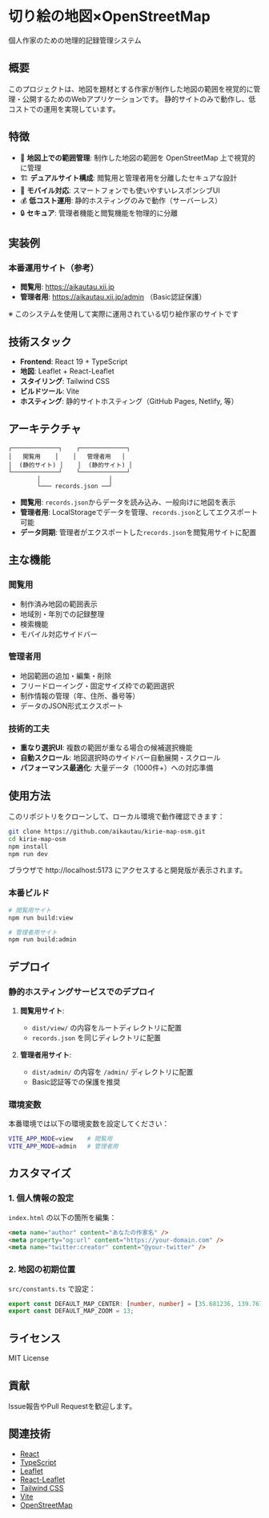 # 切り絵の地図×OpenStreetMap

個人作家のための地理的記録管理システム

## 概要

このプロジェクトは、地図を題材とする作家が制作した地図の範囲を視覚的に管理・公開するためのWebアプリケーションです。
静的サイトのみで動作し、低コストでの運用を実現しています。

## 特徴

- 📍 **地図上での範囲管理**: 制作した地図の範囲を OpenStreetMap 上で視覚的に管理
- 🏗️ **デュアルサイト構成**: 閲覧用と管理者用を分離したセキュアな設計
- 📱 **モバイル対応**: スマートフォンでも使いやすいレスポンシブUI
- 💰 **低コスト運用**: 静的ホスティングのみで動作（サーバーレス）
- 🔒 **セキュア**: 管理者機能と閲覧機能を物理的に分離

## 実装例

### 本番運用サイト（参考）
- **閲覧用**: https://aikautau.xii.jp
- **管理者用**: https://aikautau.xii.jp/admin （Basic認証保護）

※ このシステムを使用して実際に運用されている切り絵作家のサイトです

## 技術スタック

- **Frontend**: React 19 + TypeScript
- **地図**: Leaflet + React-Leaflet
- **スタイリング**: Tailwind CSS
- **ビルドツール**: Vite
- **ホスティング**: 静的サイトホスティング（GitHub Pages, Netlify, 等）

## アーキテクチャ

```
┌─────────────┐    ┌─────────────┐
│   閲覧用    │    │   管理者用   │
│  (静的サイト) │    │  (静的サイト) │
└─────────────┘    └─────────────┘
        │                   │
        └─── records.json ──┘
```

- **閲覧用**: `records.json`からデータを読み込み、一般向けに地図を表示
- **管理者用**: LocalStorageでデータを管理、`records.json`としてエクスポート可能
- **データ同期**: 管理者がエクスポートした`records.json`を閲覧用サイトに配置

## 主な機能

### 閲覧用
- 制作済み地図の範囲表示
- 地域別・年別での記録整理
- 検索機能
- モバイル対応サイドバー

### 管理者用
- 地図範囲の追加・編集・削除
- フリードローイング・固定サイズ枠での範囲選択
- 制作情報の管理（年、住所、番号等）
- データのJSON形式エクスポート

### 技術的工夫
- **重なり選択UI**: 複数の範囲が重なる場合の候補選択機能
- **自動スクロール**: 地図選択時のサイドバー自動展開・スクロール
- **パフォーマンス最適化**: 大量データ（1000件+）への対応準備

## 使用方法

このリポジトリをクローンして、ローカル環境で動作確認できます：

```bash
git clone https://github.com/aikautau/kirie-map-osm.git
cd kirie-map-osm
npm install
npm run dev
```

ブラウザで http://localhost:5173 にアクセスすると開発版が表示されます。

### 本番ビルド
```bash
# 閲覧用サイト
npm run build:view

# 管理者用サイト
npm run build:admin
```

## デプロイ

### 静的ホスティングサービスでのデプロイ

1. **閲覧用サイト**:
   - `dist/view/` の内容をルートディレクトリに配置
   - `records.json` を同じディレクトリに配置

2. **管理者用サイト**:
   - `dist/admin/` の内容を `/admin/` ディレクトリに配置
   - Basic認証等での保護を推奨

### 環境変数

本番環境では以下の環境変数を設定してください：

```bash
VITE_APP_MODE=view    # 閲覧用
VITE_APP_MODE=admin   # 管理者用
```

## カスタマイズ

### 1. 個人情報の設定
`index.html` の以下の箇所を編集：
```html
<meta name="author" content="あなたの作家名" />
<meta property="og:url" content="https://your-domain.com" />
<meta name="twitter:creator" content="@your-twitter" />
```

### 2. 地図の初期位置
`src/constants.ts` で設定：
```typescript
export const DEFAULT_MAP_CENTER: [number, number] = [35.681236, 139.767125];
export const DEFAULT_MAP_ZOOM = 13;
```

## ライセンス

MIT License

## 貢献

Issue報告やPull Requestを歓迎します。

## 関連技術

- [React](https://reactjs.org/)
- [TypeScript](https://www.typescriptlang.org/)
- [Leaflet](https://leafletjs.com/)
- [React-Leaflet](https://react-leaflet.js.org/)
- [Tailwind CSS](https://tailwindcss.com/)
- [Vite](https://vitejs.dev/)
- [OpenStreetMap](https://www.openstreetmap.org/)